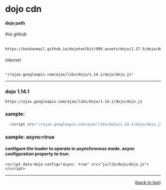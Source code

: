 <a name="topage"></a>

# dojo cdn

#### dojo path

###### this github
```
https://koskasmail.github.io/dojotoolkit/999_assets/dojo/1.17.3/dojo/dojo.js
```

###### internet
```
"//ajax.googleapis.com/ajax/libs/dojo/1.14.1/dojo/dojo.js"
```

-----

### dojo 1.14.1
```
https://ajax.googleapis.com/ajax/libs/dojo/1.14.1/dojo/dojo.js
```

### sample:
```sh
  <script src="//ajax.googleapis.com/ajax/libs/dojo/1.14.1/dojo/dojo.js"></script>
```

### sample: async=true

#### configure the loader to operate in asynchronous mode. async configuration property to true:
```
<script data-dojo-config="async: true" src="js/lib/dojo/dojo.js"></script>
```

----

<p align="right">(<a href="#topage">back to top</a>)</p>
<br/>
<br/>


